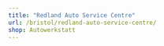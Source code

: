 ```yaml
---
title: "Redland Auto Service Centre"
url: /bristol/redland-auto-service-centre/
shop: Autowerkstatt
---
```

